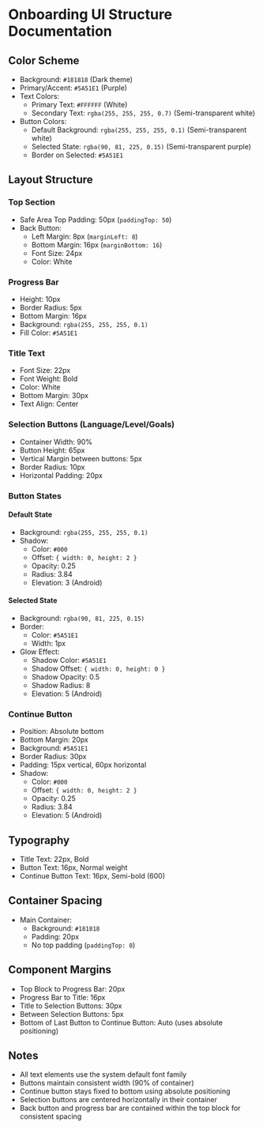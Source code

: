 # Onboarding UI Structure Documentation

## Color Scheme
- Background: `#181818` (Dark theme)
- Primary/Accent: `#5A51E1` (Purple)
- Text Colors:
  - Primary Text: `#FFFFFF` (White)
  - Secondary Text: `rgba(255, 255, 255, 0.7)` (Semi-transparent white)
- Button Colors:
  - Default Background: `rgba(255, 255, 255, 0.1)` (Semi-transparent white)
  - Selected State: `rgba(90, 81, 225, 0.15)` (Semi-transparent purple)
  - Border on Selected: `#5A51E1`

## Layout Structure
### Top Section
- Safe Area Top Padding: 50px (`paddingTop: 50`)
- Back Button:
  - Left Margin: 8px (`marginLeft: 8`)
  - Bottom Margin: 16px (`marginBottom: 16`)
  - Font Size: 24px
  - Color: White

### Progress Bar
- Height: 10px
- Border Radius: 5px
- Bottom Margin: 16px
- Background: `rgba(255, 255, 255, 0.1)`
- Fill Color: `#5A51E1`

### Title Text
- Font Size: 22px
- Font Weight: Bold
- Color: White
- Bottom Margin: 30px
- Text Align: Center

### Selection Buttons (Language/Level/Goals)
- Container Width: 90%
- Button Height: 65px
- Vertical Margin between buttons: 5px
- Border Radius: 10px
- Horizontal Padding: 20px

### Button States
#### Default State
- Background: `rgba(255, 255, 255, 0.1)`
- Shadow:
  - Color: `#000`
  - Offset: `{ width: 0, height: 2 }`
  - Opacity: 0.25
  - Radius: 3.84
  - Elevation: 3 (Android)

#### Selected State
- Background: `rgba(90, 81, 225, 0.15)`
- Border:
  - Color: `#5A51E1`
  - Width: 1px
- Glow Effect:
  - Shadow Color: `#5A51E1`
  - Shadow Offset: `{ width: 0, height: 0 }`
  - Shadow Opacity: 0.5
  - Shadow Radius: 8
  - Elevation: 5 (Android)

### Continue Button
- Position: Absolute bottom
- Bottom Margin: 20px
- Background: `#5A51E1`
- Border Radius: 30px
- Padding: 15px vertical, 60px horizontal
- Shadow:
  - Color: `#000`
  - Offset: `{ width: 0, height: 2 }`
  - Opacity: 0.25
  - Radius: 3.84
  - Elevation: 5 (Android)

## Typography
- Title Text: 22px, Bold
- Button Text: 16px, Normal weight
- Continue Button Text: 16px, Semi-bold (600)

## Container Spacing
- Main Container:
  - Background: `#181818`
  - Padding: 20px
  - No top padding (`paddingTop: 0`)

## Component Margins
- Top Block to Progress Bar: 20px
- Progress Bar to Title: 16px
- Title to Selection Buttons: 30px
- Between Selection Buttons: 5px
- Bottom of Last Button to Continue Button: Auto (uses absolute positioning)

## Notes
- All text elements use the system default font family
- Buttons maintain consistent width (90% of container)
- Continue button stays fixed to bottom using absolute positioning
- Selection buttons are centered horizontally in their container
- Back button and progress bar are contained within the top block for consistent spacing 